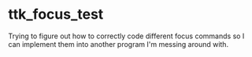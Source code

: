 # ttk_focus_test
Trying to figure out how to correctly code different focus commands so I can implement them into another program I'm messing around with.
